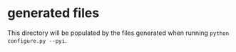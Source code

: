 # generated files

This directory will be populated by the files generated when running `python configure.py --pyi`.